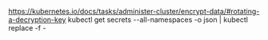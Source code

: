 https://kubernetes.io/docs/tasks/administer-cluster/encrypt-data/#rotating-a-decryption-key
kubectl get secrets --all-namespaces -o json | kubectl replace -f -
